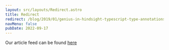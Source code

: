 ```yaml
---
layout: src/layouts/Redirect.astro
title: Redirect
redirect: /blog/2019/01/genius-in-hindsight-typescript-type-annotations/
navMenu: false
pubDate: 2022-09-17
---
```

<div>
Our article feed can be found <a href="/blog/2019/01/genius-in-hindsight-typescript-type-annotations/">here</a>
</div>
